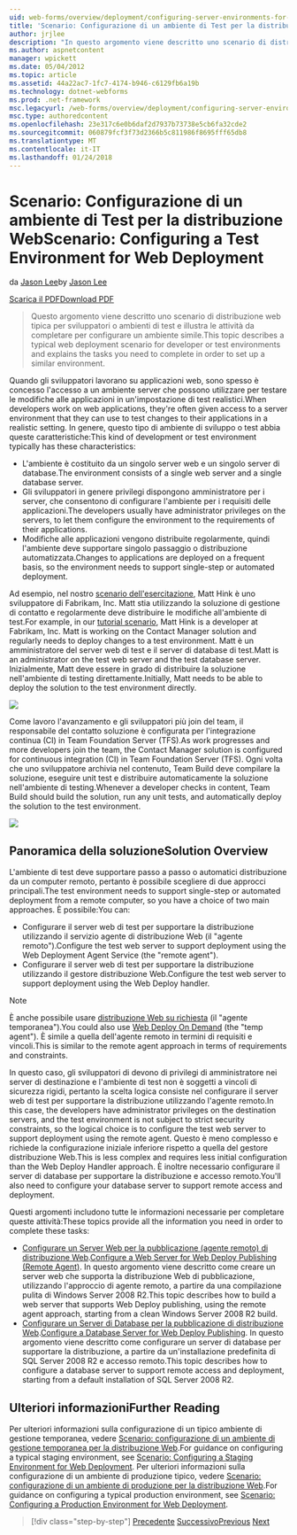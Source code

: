 ```yaml
---
uid: web-forms/overview/deployment/configuring-server-environments-for-web-deployment/scenario-configuring-a-test-environment-for-web-deployment
title: 'Scenario: Configurazione di un ambiente di Test per la distribuzione Web | Documenti Microsoft'
author: jrjlee
description: "In questo argomento viene descritto uno scenario di distribuzione web tipica per sviluppatori o ambienti di test e illustra le attività da completare per impostare un si..."
ms.author: aspnetcontent
manager: wpickett
ms.date: 05/04/2012
ms.topic: article
ms.assetid: 44a22ac7-1fc7-4174-b946-c6129fb6a19b
ms.technology: dotnet-webforms
ms.prod: .net-framework
msc.legacyurl: /web-forms/overview/deployment/configuring-server-environments-for-web-deployment/scenario-configuring-a-test-environment-for-web-deployment
msc.type: authoredcontent
ms.openlocfilehash: 23e317c6e0b6daf2d7937b73738e5cb6fa32cde2
ms.sourcegitcommit: 060879fcf3f73d2366b5c811986f8695fff65db8
ms.translationtype: MT
ms.contentlocale: it-IT
ms.lasthandoff: 01/24/2018
---
```

<a name="scenario-configuring-a-test-environment-for-web-deployment"></a><span data-ttu-id="bf16d-103">Scenario: Configurazione di un ambiente di Test per la distribuzione Web</span><span class="sxs-lookup"><span data-stu-id="bf16d-103">Scenario: Configuring a Test Environment for Web Deployment</span></span>
====================
<span data-ttu-id="bf16d-104">da [Jason Lee](https://github.com/jrjlee)</span><span class="sxs-lookup"><span data-stu-id="bf16d-104">by [Jason Lee](https://github.com/jrjlee)</span></span>

[<span data-ttu-id="bf16d-105">Scarica il PDF</span><span class="sxs-lookup"><span data-stu-id="bf16d-105">Download PDF</span></span>](https://msdnshared.blob.core.windows.net/media/MSDNBlogsFS/prod.evol.blogs.msdn.com/CommunityServer.Blogs.Components.WeblogFiles/00/00/00/63/56/8130.DeployingWebAppsInEnterpriseScenarios.pdf)

> <span data-ttu-id="bf16d-106">Questo argomento viene descritto uno scenario di distribuzione web tipica per sviluppatori o ambienti di test e illustra le attività da completare per configurare un ambiente simile.</span><span class="sxs-lookup"><span data-stu-id="bf16d-106">This topic describes a typical web deployment scenario for developer or test environments and explains the tasks you need to complete in order to set up a similar environment.</span></span>


<span data-ttu-id="bf16d-107">Quando gli sviluppatori lavorano su applicazioni web, sono spesso è concesso l'accesso a un ambiente server che possono utilizzare per testare le modifiche alle applicazioni in un'impostazione di test realistici.</span><span class="sxs-lookup"><span data-stu-id="bf16d-107">When developers work on web applications, they're often given access to a server environment that they can use to test changes to their applications in a realistic setting.</span></span> <span data-ttu-id="bf16d-108">In genere, questo tipo di ambiente di sviluppo o test abbia queste caratteristiche:</span><span class="sxs-lookup"><span data-stu-id="bf16d-108">This kind of development or test environment typically has these characteristics:</span></span>

- <span data-ttu-id="bf16d-109">L'ambiente è costituito da un singolo server web e un singolo server di database.</span><span class="sxs-lookup"><span data-stu-id="bf16d-109">The environment consists of a single web server and a single database server.</span></span>
- <span data-ttu-id="bf16d-110">Gli sviluppatori in genere privilegi dispongono amministratore per i server, che consentono di configurare l'ambiente per i requisiti delle applicazioni.</span><span class="sxs-lookup"><span data-stu-id="bf16d-110">The developers usually have administrator privileges on the servers, to let them configure the environment to the requirements of their applications.</span></span>
- <span data-ttu-id="bf16d-111">Modifiche alle applicazioni vengono distribuite regolarmente, quindi l'ambiente deve supportare singolo passaggio o distribuzione automatizzata.</span><span class="sxs-lookup"><span data-stu-id="bf16d-111">Changes to applications are deployed on a frequent basis, so the environment needs to support single-step or automated deployment.</span></span>

<span data-ttu-id="bf16d-112">Ad esempio, nel nostro [scenario dell'esercitazione](../deploying-web-applications-in-enterprise-scenarios/enterprise-web-deployment-scenario-overview.md), Matt Hink è uno sviluppatore di Fabrikam, Inc. Matt stia utilizzando la soluzione di gestione di contatto e regolarmente deve distribuire le modifiche all'ambiente di test.</span><span class="sxs-lookup"><span data-stu-id="bf16d-112">For example, in our [tutorial scenario](../deploying-web-applications-in-enterprise-scenarios/enterprise-web-deployment-scenario-overview.md), Matt Hink is a developer at Fabrikam, Inc. Matt is working on the Contact Manager solution and regularly needs to deploy changes to a test environment.</span></span> <span data-ttu-id="bf16d-113">Matt è un amministratore del server web di test e il server di database di test.</span><span class="sxs-lookup"><span data-stu-id="bf16d-113">Matt is an administrator on the test web server and the test database server.</span></span> <span data-ttu-id="bf16d-114">Inizialmente, Matt deve essere in grado di distribuire la soluzione nell'ambiente di testing direttamente.</span><span class="sxs-lookup"><span data-stu-id="bf16d-114">Initially, Matt needs to be able to deploy the solution to the test environment directly.</span></span>

![](scenario-configuring-a-test-environment-for-web-deployment/_static/image1.png)

<span data-ttu-id="bf16d-115">Come lavoro l'avanzamento e gli sviluppatori più join del team, il responsabile del contatto soluzione è configurata per l'integrazione continua (CI) in Team Foundation Server (TFS).</span><span class="sxs-lookup"><span data-stu-id="bf16d-115">As work progresses and more developers join the team, the Contact Manager solution is configured for continuous integration (CI) in Team Foundation Server (TFS).</span></span> <span data-ttu-id="bf16d-116">Ogni volta che uno sviluppatore archivia nel contenuto, Team Build deve compilare la soluzione, eseguire unit test e distribuire automaticamente la soluzione nell'ambiente di testing.</span><span class="sxs-lookup"><span data-stu-id="bf16d-116">Whenever a developer checks in content, Team Build should build the solution, run any unit tests, and automatically deploy the solution to the test environment.</span></span>

![](scenario-configuring-a-test-environment-for-web-deployment/_static/image2.png)

## <a name="solution-overview"></a><span data-ttu-id="bf16d-117">Panoramica della soluzione</span><span class="sxs-lookup"><span data-stu-id="bf16d-117">Solution Overview</span></span>

<span data-ttu-id="bf16d-118">L'ambiente di test deve supportare passo a passo o automatici distribuzione da un computer remoto, pertanto è possibile scegliere di due approcci principali.</span><span class="sxs-lookup"><span data-stu-id="bf16d-118">The test environment needs to support single-step or automated deployment from a remote computer, so you have a choice of two main approaches.</span></span> <span data-ttu-id="bf16d-119">È possibile:</span><span class="sxs-lookup"><span data-stu-id="bf16d-119">You can:</span></span>

- <span data-ttu-id="bf16d-120">Configurare il server web di test per supportare la distribuzione utilizzando il servizio agente di distribuzione Web (il "agente remoto").</span><span class="sxs-lookup"><span data-stu-id="bf16d-120">Configure the test web server to support deployment using the Web Deployment Agent Service (the "remote agent").</span></span>
- <span data-ttu-id="bf16d-121">Configurare il server web di test per supportare la distribuzione utilizzando il gestore distribuzione Web.</span><span class="sxs-lookup"><span data-stu-id="bf16d-121">Configure the test web server to support deployment using the Web Deploy handler.</span></span>

> [!NOTE]
> <span data-ttu-id="bf16d-122">È anche possibile usare [distribuzione Web su richiesta](https://technet.microsoft.com/library/ee517345(WS.10).aspx) (il "agente temporanea").</span><span class="sxs-lookup"><span data-stu-id="bf16d-122">You could also use [Web Deploy On Demand](https://technet.microsoft.com/library/ee517345(WS.10).aspx) (the "temp agent").</span></span> <span data-ttu-id="bf16d-123">È simile a quella dell'agente remoto in termini di requisiti e vincoli.</span><span class="sxs-lookup"><span data-stu-id="bf16d-123">This is similar to the remote agent approach in terms of requirements and constraints.</span></span>


<span data-ttu-id="bf16d-124">In questo caso, gli sviluppatori di devono di privilegi di amministratore nei server di destinazione e l'ambiente di test non è soggetti a vincoli di sicurezza rigidi, pertanto la scelta logica consiste nel configurare il server web di test per supportare la distribuzione utilizzando l'agente remoto.</span><span class="sxs-lookup"><span data-stu-id="bf16d-124">In this case, the developers have administrator privileges on the destination servers, and the test environment is not subject to strict security constraints, so the logical choice is to configure the test web server to support deployment using the remote agent.</span></span> <span data-ttu-id="bf16d-125">Questo è meno complesso e richiede la configurazione iniziale inferiore rispetto a quella del gestore distribuzione Web.</span><span class="sxs-lookup"><span data-stu-id="bf16d-125">This is less complex and requires less initial configuration than the Web Deploy Handler approach.</span></span> <span data-ttu-id="bf16d-126">È inoltre necessario configurare il server di database per supportare la distribuzione e accesso remoto.</span><span class="sxs-lookup"><span data-stu-id="bf16d-126">You'll also need to configure your database server to support remote access and deployment.</span></span>

<span data-ttu-id="bf16d-127">Questi argomenti includono tutte le informazioni necessarie per completare queste attività:</span><span class="sxs-lookup"><span data-stu-id="bf16d-127">These topics provide all the information you need in order to complete these tasks:</span></span>

- <span data-ttu-id="bf16d-128">[Configurare un Server Web per la pubblicazione (agente remoto) di distribuzione Web](configuring-a-web-server-for-web-deploy-publishing-remote-agent.md).</span><span class="sxs-lookup"><span data-stu-id="bf16d-128">[Configure a Web Server for Web Deploy Publishing (Remote Agent)](configuring-a-web-server-for-web-deploy-publishing-remote-agent.md).</span></span> <span data-ttu-id="bf16d-129">In questo argomento viene descritto come creare un server web che supporta la distribuzione Web di pubblicazione, utilizzando l'approccio di agente remoto, a partire da una compilazione pulita di Windows Server 2008 R2.</span><span class="sxs-lookup"><span data-stu-id="bf16d-129">This topic describes how to build a web server that supports Web Deploy publishing, using the remote agent approach, starting from a clean Windows Server 2008 R2 build.</span></span>
- <span data-ttu-id="bf16d-130">[Configurare un Server di Database per la pubblicazione di distribuzione Web](configuring-a-database-server-for-web-deploy-publishing.md).</span><span class="sxs-lookup"><span data-stu-id="bf16d-130">[Configure a Database Server for Web Deploy Publishing](configuring-a-database-server-for-web-deploy-publishing.md).</span></span> <span data-ttu-id="bf16d-131">In questo argomento viene descritto come configurare un server di database per supportare la distribuzione, a partire da un'installazione predefinita di SQL Server 2008 R2 e accesso remoto.</span><span class="sxs-lookup"><span data-stu-id="bf16d-131">This topic describes how to configure a database server to support remote access and deployment, starting from a default installation of SQL Server 2008 R2.</span></span>

## <a name="further-reading"></a><span data-ttu-id="bf16d-132">Ulteriori informazioni</span><span class="sxs-lookup"><span data-stu-id="bf16d-132">Further Reading</span></span>

<span data-ttu-id="bf16d-133">Per ulteriori informazioni sulla configurazione di un tipico ambiente di gestione temporanea, vedere [Scenario: configurazione di un ambiente di gestione temporanea per la distribuzione Web](scenario-configuring-a-staging-environment-for-web-deployment.md).</span><span class="sxs-lookup"><span data-stu-id="bf16d-133">For guidance on configuring a typical staging environment, see [Scenario: Configuring a Staging Environment for Web Deployment](scenario-configuring-a-staging-environment-for-web-deployment.md).</span></span> <span data-ttu-id="bf16d-134">Per ulteriori informazioni sulla configurazione di un ambiente di produzione tipico, vedere [Scenario: configurazione di un ambiente di produzione per la distribuzione Web](scenario-configuring-a-production-environment-for-web-deployment.md).</span><span class="sxs-lookup"><span data-stu-id="bf16d-134">For guidance on configuring a typical production environment, see [Scenario: Configuring a Production Environment for Web Deployment](scenario-configuring-a-production-environment-for-web-deployment.md).</span></span>

>[!div class="step-by-step"]
<span data-ttu-id="bf16d-135">[Precedente](choosing-the-right-approach-to-web-deployment.md)
[Successivo](scenario-configuring-a-staging-environment-for-web-deployment.md)</span><span class="sxs-lookup"><span data-stu-id="bf16d-135">[Previous](choosing-the-right-approach-to-web-deployment.md)
[Next](scenario-configuring-a-staging-environment-for-web-deployment.md)</span></span>
